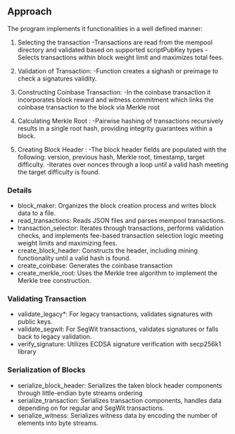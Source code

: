 ## Approach
The program implements it functionalities in a well defined manner:

1. Selecting the transaction
-Transactions are read from the mempool directory and validated based on supported scriptPubKey types
-Selects transactions within block weight limit and maximizes total fees.

2. Validation of Transaction:
-Function creates a sighash or preimage to check a signatures validity.

3. Constructing Coinbase Transaction:
-In the coinbase transaction it incorporates block reward and witness commitment which links the coinbase transaction to the block via Merkle root

4. Calculating Merkle Root :
-Pairwise hashing of transactions recursively results in a single root hash, providing integrity guarantees within a block.

5. Creating Block Header :
-The block header fields are populated with the following: version, previous hash, Merkle root, timestamp, target difficulty.
-Iterates over nonces through a loop until a valid hash meeting the target difficulty is found.

### Details
- block_maker: Organizes the block creation process and writes block data to a file.
- read_transactions: Reads JSON files and parses mempool transactions.
- transaction_selector: Iterates through transactions, performs validation checks,  and implements fee-based transaction selection logic meeting weight limits and maximizing fees.
- create_block_header: Constructs the header, including mining functionality until a valid hash is found.
- create_coinbase: Generates the coinbase transaction 
- create_merkle_root: Uses the Merkle tree algorithm to implement the Merkle tree construction.


### Validating Transaction
- validate_legacy*: For legacy transactions, validates signatures with public keys.
- validate_segwit: For SegWit transactions, validates signatures or falls back to legacy validation.
- verify_signature: Utilizes ECDSA signature verification with secp256k1 library

### Serialization of Blocks
- serialize_block_header: Serializes the taken block header components through little-endian byte streams ordering
- serialize_transaction: Serializes transaction components, handles data depending on for regular and SegWit transactions.
- serialize_witness: Serializes witness data by encoding the number of elements into byte streams.
